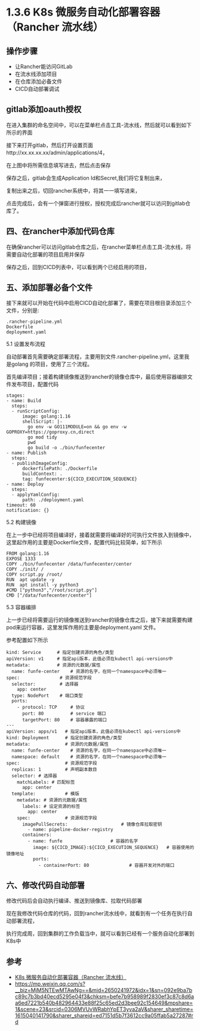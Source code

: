 # 1.3.6 K8s 微服务自动化部署容器（Rancher 流水线）

## 操作步骤
- 让Rancher能访问GitLab  
- 在流水线添加项目  
- 在仓库添加必备文件  
- CICD自动部署调试  


## gitlab添加oauth授权
在进入集群的命名空间中，可以在菜单栏点击工具-流水线，然后就可以看到如下所示的界面

接下来打开gitlab，然后打开设置页面http://xx.xx.xx.xx/admin/applications/4，



在上图中将所需信息填写进去，然后点击保存

保存之后，gitlab会生成Application Id和Secret,我们将它复制出来，


复制出来之后，切回rancher系统中，将其一一填写进来，



点击完成后，会有一个弹窗进行授权，授权完成后rancher就可以访问到gitlab仓库了。


## 四、在rancher中添加代码仓库
在确保rancher可以访问gitlab仓库之后，在rancher菜单栏点击工具-流水线，将需要自动化部署的项目启用并保存



保存之后，回到CICD列表中，可以看到两个已经启用的项目，

## 五、添加部署必备个文件
接下来就可以开始在代码中启用CICD自动化部署了，需要在项目根目录添加三个文件，分别是:

```
.rancher-pipeline.yml
Dockerfile
deployment.yaml
```

5.1 设置发布流程

自动部署首先需要确定部署流程，主要用到文件.rancher-pipeline.yml，这里我是golang 的项目，使用了三个流程。

首先编译项目；接着构建镜像推送到rancher的镜像仓库中，最后使用容器编排文件发布项目，配置代码


```
stages:
- name: Build
  steps:
  - runScriptConfig:
      image: golang:1.16
      shellScript: |-
        go env -w GO111MODULE=on && go env -w GOPROXY=https://goproxy.cn,direct
        go mod tidy
        pwd
        go build -o ./bin/funfecenter
- name: Publish
  steps:
  - publishImageConfig:
      dockerfilePath: ./Dockerfile
      buildContext: .
      tag: funfecenter:${CICD_EXECUTION_SEQUENCE}
- name: Deploy
  steps:
  - applyYamlConfig:
      path: ./deployment.yaml
timeout: 60
notification: {}

```
5.2 构建镜像

在上一步中已经将项目编译好，接着就需要将编译好的可执行文件放入到镜像中，这里起作用的主要是Dockerfile文件，配置代码比较简单，如下所示

```
FROM golang:1.16
EXPOSE 1333
COPY ./bin/funfecenter /data/funfecenter/center
COPY ./init/ /
COPY script.py /root/
RUN  apt update -y
RUN  apt install -y python3
#CMD ["python3","/root/script.py"]
CMD ["/data/funfecenter/center"]

```
5.3 容器编排

上一步已经将需要运行的镜像推送到rancher的镜像仓库之后，接下来就需要构建pod来运行容器，这里发挥作用的主要是deployment.yaml 文件。




参考配置如下所示

```
kind: Service      # 指定创建资源的角色/类型
apiVersion: v1     # 指定api版本，此值必须在kubectl api-versions中
metadata:          # 资源的元数据/属性
  name: funfe-center    # 资源的名字，在同一个namespace中必须唯一
spec:               # 资源规范字段
  selector:         # 选择器
    app: center
  type: NodePort    # 端口类型
  ports:
    - protocol: TCP     # 协议
      port: 80          # service 端口
      targetPort: 80    # 容器暴露的端口
---
apiVersion: apps/v1   # 指定api版本，此值必须在kubectl api-versions中
kind: Deployment      # 指定创建资源的角色/类型
metadata:             # 资源的元数据/属性
  name: funfe-center    # 资源的名字，在同一个namespace中必须唯一
  namespace: default    # 资源的名字，在同一个namespace中必须唯一
spec:                 # 资源规范字段
  replicas: 1         # 声明副本数目
  selector: # 选择器
    matchLabels: # 匹配标签
      app: center
  template:           # 模版
    metadata: # 资源的元数据/属性
      labels: # 设定资源的标签
        app: center
    spec:             # 资源规范字段
      imagePullSecrets:                    # 镜像仓库拉取密钥
        - name: pipeline-docker-registry
      containers:
        - name: funfe                  # 容器的名字
          image: ${CICD_IMAGE}:${CICD_EXECUTION_SEQUENCE}   # 容器使用的镜像地址
          ports:
            - containerPort: 80               # 容器开发对外的端口
```
            
## 六、修改代码自动部署

修改代码后会自动执行编译、推送到镜像库、拉取代码部署

现在我修改代码仓库的代码，回到rancher流水线中，就看到有一个任务在执行自动部署流程，



执行完成周，回到集群的工作负载当中，就可以看到已经有一个服务自动化部署到K8s中


## 参考


- [K8s 微服务自动化部署容器（Rancher 流水线）](https://www.cnblogs.com/tangqingsong/p/14483767.html)
- https://mp.weixin.qq.com/s?__biz=MjM5NTEwMTAwNg==&mid=2650241972&idx=1&sn=092e9ba7bc89c7b3bd40ecd5295e04f3&chksm=befe7b958989f2830ef3c87c8d6aa6ed7221b540b482964433e88f25c65ed2d3bee92c154649&mpshare=1&scene=23&srcid=0306MVUvWRabhYpET3yva2aV&sharer_sharetime=1615040141790&sharer_shareid=ed7151d5b7f3612cc9a05ffab5a27287#rd
